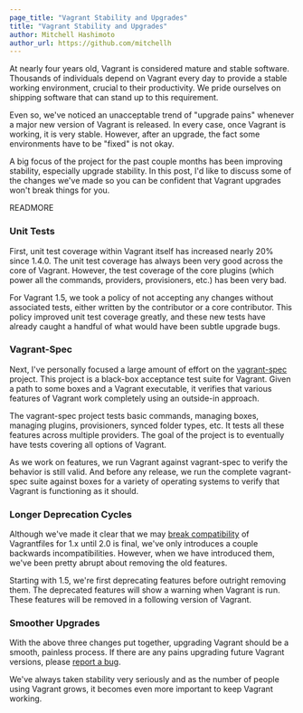 ```yaml
---
page_title: "Vagrant Stability and Upgrades"
title: "Vagrant Stability and Upgrades"
author: Mitchell Hashimoto
author_url: https://github.com/mitchellh
---
```


At nearly four years old, Vagrant is considered mature and stable software.
Thousands of individuals depend on Vagrant every day to provide
a stable working environment, crucial to their productivity. We pride ourselves
on shipping software that can stand up to this requirement.

Even so, we've noticed an unacceptable trend of "upgrade pains" whenever
a major new version of Vagrant is released. In every case, once Vagrant is
working, it is very stable. However, after an upgrade, the fact some environments
have to be "fixed" is not okay.

A big focus of the project for the past couple months has been improving
stability, especially upgrade stability. In this post, I'd like to discuss
some of the changes we've made so you can be confident that Vagrant upgrades
won't break things for you.

READMORE

### Unit Tests

First, unit test coverage within Vagrant itself has increased nearly 20%
since 1.4.0. The unit test coverage has always been very good across the
core of Vagrant. However, the test coverage of the core plugins (which power
all the commands, providers, provisioners, etc.) has been very bad.

For
Vagrant 1.5, we took a policy of not accepting any changes without associated
tests, either written by the contributor or a core contributor. This policy
improved unit test coverage greatly, and these new tests have already caught
a handful of what would have been subtle upgrade bugs.

### Vagrant-Spec

Next, I've personally focused a large amount of effort on the
[vagrant-spec](https://github.com/mitchellh/vagrant-spec) project. This
project is a black-box acceptance test suite for Vagrant. Given a path to
some boxes and a Vagrant executable, it verifies that various features of
Vagrant work completely using an outside-in approach.

The vagrant-spec project tests basic commands, managing boxes, managing
plugins, provisioners, synced folder types, etc. It tests all these features
across multiple providers. The goal of the project
is to eventually have tests covering all options of Vagrant.

As we work on features, we run Vagrant against vagrant-spec to verify
the behavior is still valid. And before any release, we run the complete
vagrant-spec suite against boxes for a variety of operating systems to
verify that Vagrant is functioning as it should.

### Longer Deprecation Cycles

Although we've made it clear that we may
[break compatibility](http://docs.vagrantup.com/v2/installation/backwards-compatibility.html)
of Vagrantfiles for 1.x until 2.0 is final, we've only introduces a couple
backwards incompatibilities. However, when we have introduced them, we've been
pretty abrupt about removing the old features.

Starting with 1.5, we're first deprecating features before outright removing
them. The deprecated features will show a warning when Vagrant is run. These
features will be removed in a following version of Vagrant.

### Smoother Upgrades

With the above three changes put together, upgrading Vagrant should be a
smooth, painless process. If there are any pains upgrading future
Vagrant versions, please
[report a bug](https://github.com/mitchellh/vagrant/issues).

We've always taken stability very seriously and as the number of people
using Vagrant grows, it becomes even more important to keep Vagrant working.
